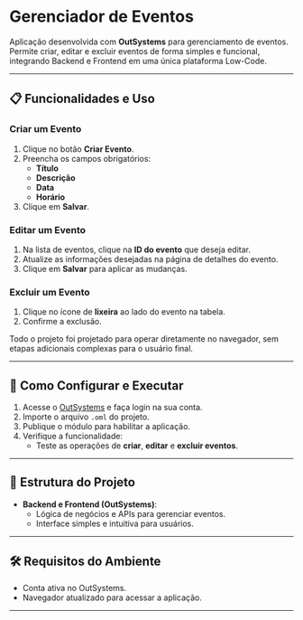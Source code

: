 # Gerenciador de Eventos

Aplicação desenvolvida com **OutSystems** para gerenciamento de eventos. Permite criar, editar e excluir eventos de forma simples e funcional, integrando Backend e Frontend em uma única plataforma Low-Code.

---

## 📋 Funcionalidades e Uso

### Criar um Evento
1. Clique no botão **Criar Evento**.
2. Preencha os campos obrigatórios:
   - **Título**
   - **Descrição**
   - **Data**
   - **Horário**
3. Clique em **Salvar**.

### Editar um Evento
1. Na lista de eventos, clique na **ID do evento** que deseja editar.
2. Atualize as informações desejadas na página de detalhes do evento.
3. Clique em **Salvar** para aplicar as mudanças.

### Excluir um Evento
1. Clique no ícone de **lixeira** ao lado do evento na tabela.
2. Confirme a exclusão.

Todo o projeto foi projetado para operar diretamente no navegador, sem etapas adicionais complexas para o usuário final.

---

## 🚀 Como Configurar e Executar

1. Acesse o [OutSystems](https://www.outsystems.com/) e faça login na sua conta.
2. Importe o arquivo `.oml` do projeto.
3. Publique o módulo para habilitar a aplicação.
4. Verifique a funcionalidade:
   - Teste as operações de **criar**, **editar** e **excluir eventos**.

---

## 📂 Estrutura do Projeto

- **Backend e Frontend (OutSystems)**:
  - Lógica de negócios e APIs para gerenciar eventos.
  - Interface simples e intuitiva para usuários.

---

## 🛠️ Requisitos do Ambiente

- Conta ativa no OutSystems.
- Navegador atualizado para acessar a aplicação.

---
